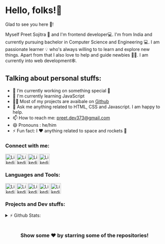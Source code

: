 # Hello, folks!👋 <!-- Add moving hand gif-->

Glad to see you here 🤩! <!-- Add visitor stats-->

Myself Preet Sojitra 🙇 and I'm frontend developer💻. I'm from India and currently pursuing bachelor in Computer Science and Engineering 💻. I am passionate learner 💡 who's always willing to to learn and explore new things. Apart from that I also love to help and guide newbies 👨‍💻. I am currently into web development🕸️.

## Talking about personal stuffs: 

* 🔭 I’m currently working on something special 🤭 <br/>
* 🌱 I'm currently learning JavaScript <br/>
* 👨‍💻 Most of my projects are avaibale on [Github](https://github.com/Preet-Sojitra?tab=repositories) <br/>
* 💬 Ask me anything related to HTML, CSS and Javascript. I am happy to help. <br/>
* 📫 How to reach me: preet.dev373@gmail.com <br/>
* 😄 Pronouns : he/him <br/>
* ⚡ Fun fact: I ❤️ anything related to space and rockets 🚀<br/>

### Connect with me:
[<img align = "left" alt = "Likedin" width = "33px" src = "https://cdn-icons-png.flaticon.com/512/174/174857.png" />][linkedin]
[<img align = "left" alt = "Likedin" width = "33px" src = "https://cdn-icons-png.flaticon.com/512/733/733579.png" />][twitter]
[<img align = "left" alt = "Likedin" width = "33px" src = "https://cdn-icons-png.flaticon.com/512/1409/1409946.png" />][instagram]
[<img align = "left" alt = "Likedin" width = "33px" src = "https://cdn-icons-png.flaticon.com/512/2111/2111624.png" />][spotify] <br/>

[linkedin]: https://www.linkedin.com/in/preet-sojitra/
[twitter]: https://twitter.com/Preet_Sojitra03
[instagram]: https://www.instagram.com/preet.codes/
[spotify]: https://open.spotify.com/user/6jbhehd0zs66e78kpi1hmmlbc?si=Hq9p8VQfTHOc9pf3RIYpyg

#
### Languages and Tools:
[<img align = "left" alt = "Likedin" width = "33px" src = "https://cdn-icons-png.flaticon.com/512/174/174854.png" />][HTML5]
[<img align = "left" alt = "Likedin" width = "33px" src = "https://cdn-icons-png.flaticon.com/512/5968/5968242.png" />][CSS3]
[<img align = "left" alt = "Likedin" width = "33px" src = "https://cdn-icons-png.flaticon.com/512/5968/5968292.png" />][JS]
[<img align = "left" alt = "Likedin" width = "33px" src = "https://img.icons8.com/color/452/c-programming.png" />][C]
[<img align = "left" alt = "Likedin" width = "33px" src = "https://img.icons8.com/color/344/git.png" />][Git]
<br/>

[HTML5]: https://cdn-icons-png.flaticon.com/512/174/174854.png
[CSS3]: https://cdn-icons-png.flaticon.com/512/5968/5968242.png
[JS]: https://cdn-icons-png.flaticon.com/512/5968/5968292.png
[C]: https://img.icons8.com/color/452/c-programming.png
[Git]: https://img.icons8.com/color/344/git.png

#
### Projects and Dev stuffs:

<details>
<summary> ⚡ Github Stats:</summary>
<br/>

[![Anurag's GitHub stats](https://github-readme-stats.vercel.app/api?username=Preet-Sojitra&show_icons=true)](https://github.com/anuraghazra/github-readme-stats)
[![Top Langs](https://github-readme-stats.vercel.app/api/top-langs/?username=anuraghazra&layout=compact&card_width=280&langs_count=9)](https://github.com/anuraghazra/github-readme-stats)

</details>



#
<h3 align = "center"> <b> Show some ❤️ by starring some of the repositories! </b> </h3>

